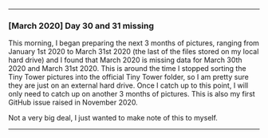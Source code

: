 ***

### [March 2020] Day 30 and 31 missing

This morning, I began preparing the next 3 months of pictures, ranging from January 1st 2020 to March 31st 2020 (the last of the files stored on my local hard drive) and I found that March 2020 is missing data for March 30th 2020 and March 31st 2020. This is around the time I stopped sorting the Tiny Tower pictures into the official Tiny Tower folder, so I am pretty sure they are just on an external hard drive. Once I catch up to this point, I will only need to catch up on another 3 months of pictures. This is also my first GitHub issue raised in November 2020.

Not a very big deal, I just wanted to make note of this to myself.

***
